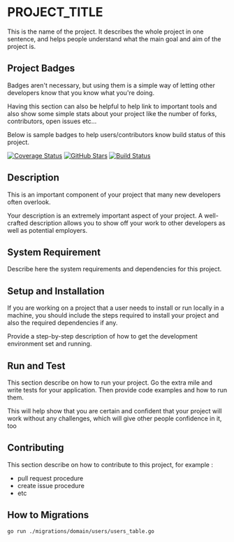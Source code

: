 # PROJECT_TITLE
This is the name of the project. It describes the whole project in one sentence, and helps people understand what 
the main goal and aim of the project is.

## Project Badges
Badges aren't necessary, but using them is a simple way of letting other developers know that you know what you're doing.

Having this section can also be helpful to help link to important tools and also show some simple stats about your project 
like the number of forks, contributors, open issues etc...

Below is sample badges to help users/contributors know build status of this project.

[![Coverage Status](https://coveralls.io/repos/USERNAME/PROJECT_NAME/badge.svg?branch=master)](https://coveralls.io/r/USERNAME/PROJECT_NAME)
[![GitHub Stars](https://img.shields.io/github/stars/USERNAME/PROJECT_NAME.svg)]()
[![Build Status](https://jenkinsx.evermosa2z.com/buildStatus/icon?job=[JOB_NAME]%2Fmaster)](https://jenkinsx.evermosa2z.com/job/[JOB_NAME]/job/master/)

## Description

This is an important component of your project that many new developers often overlook.

Your description is an extremely important aspect of your project. A well-crafted description allows you to show off 
your work to other developers as well as potential employers.


## System Requirement

Describe here the system requirements and dependencies for this project.

## Setup and Installation

If you are working on a project that a user needs to install or run locally in a machine, 
you should include the steps required to install your project and also the required dependencies if any.

Provide a step-by-step description of how to get the development environment set and running.

## Run and Test

This section describe on how to run your project. Go the extra mile and write tests for your application. 
Then provide code examples and how to run them.

This will help show that you are certain and confident that your project will work without any challenges, 
which will give other people confidence in it, too

## Contributing

This section describe on how to contribute to this project, for example :
* pull request procedure
* create issue procedure
* etc

## How to Migrations

`go run ./migrations/domain/users/users_table.go`
